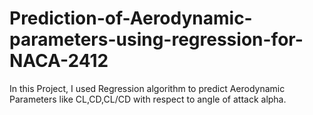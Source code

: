 # Prediction-of-Aerodynamic-parameters-using-regression-for-NACA-2412
In this Project, I used Regression algorithm to predict Aerodynamic Parameters like CL,CD,CL/CD with respect to angle of attack alpha.
